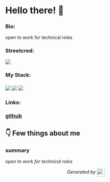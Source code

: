 
# Hello there! 👋


### Bio:

open to work for technical roles
            

### Streetcred:

<a href="https://www.tublian.com/profile/vaibhavw12?ss=true"><img src="https://rd3ps1doua.execute-api.us-east-1.amazonaws.com/dev/ft/profile/streetcred/badge/vaibhavw12?type=without_score"></a>

### My Stack:

### <img src="https://rd3ps1doua.execute-api.us-east-1.amazonaws.com/dev/ft/profile/streetcred/github/tag/JavaScript"/> <img src="https://rd3ps1doua.execute-api.us-east-1.amazonaws.com/dev/ft/profile/streetcred/github/tag/Frontend"/> <img src="https://rd3ps1doua.execute-api.us-east-1.amazonaws.com/dev/ft/profile/streetcred/github/tag/Backend"/>

### 

### 

### Links:

### <a href="https://www.github.com/vaibhavw12">github</a>

## 👇 Few things about me


<div>

            

### summary
*open to work for technical roles*

            
</div>




<p align="center">
<i>Generated by <a href="https://www.tublian.com/"><img src="https://tublian-newsletter-assets.s3.amazonaws.com/just-logo.png" width="25" style="vertical-align: middle"/></i>
</p>
